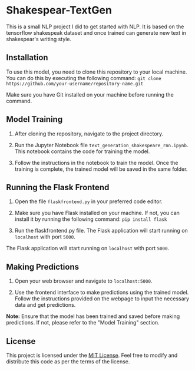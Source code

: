 # Shakespear-TextGen

This is a small NLP project I did to get started with NLP. It is based on the tensorflow shakespeak dataset and once trained can generate new text in shakespear's writing style.
## Installation

To use this model, you need to clone this repository to your local machine. You can do this by executing the following command:
``` git clone https://github.com/your-username/repository-name.git ```


Make sure you have Git installed on your machine before running the command.

## Model Training

1. After cloning the repository, navigate to the project directory.

2. Run the Jupyter Notebook file `text_generation_shakespeare_rnn.ipynb`. This notebook contains the code for training the model.

3. Follow the instructions in the notebook to train the model. Once the training is complete, the trained model will be saved in the same folder.

## Running the Flask Frontend

1. Open the file `flaskfrontend.py` in your preferred code editor.

2. Make sure you have Flask installed on your machine. If not, you can install it by running the following command:
   ``` pip install flask ```
3. Run the flaskfrontend.py file. The Flask application will start running on `localhost` with port `5000`.


The Flask application will start running on `localhost` with port `5000`.

## Making Predictions

1. Open your web browser and navigate to `localhost:5000`.

2. Use the frontend interface to make predictions using the trained model. Follow the instructions provided on the webpage to input the necessary data and get predictions.

**Note:** Ensure that the model has been trained and saved before making predictions. If not, please refer to the "Model Training" section.

## License

This project is licensed under the [MIT License](LICENSE). Feel free to modify and distribute this code as per the terms of the license.




